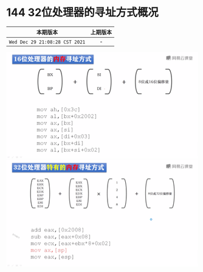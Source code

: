 # 144 32位处理器的寻址方式概况

|本期版本| 上期版本
|:---:|:---:
`Wed Dec 29 21:08:28 CST 2021` | -

<img src="./144-01.png" />
<img src="./144-02.png" />